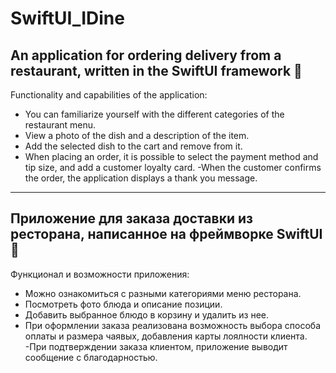 # SwiftUI_IDine

## An application for ordering delivery from a restaurant, written in the SwiftUI framework :hamburger:

Functionality and capabilities of the application:

- You can familiarize yourself with the different categories of the restaurant menu.
- View a photo of the dish and a description of the item.
- Add the selected dish to the cart and remove from it.
- When placing an order, it is possible to select the payment method and tip size, and add a customer loyalty card.
-When the customer confirms the order, the application displays a thank you message.

***

## Приложение для заказа доставки из ресторана, написанное на фреймворке SwiftUI :cake:

Функционал и возможности приложения:

- Можно ознакомиться с разными категориями меню ресторана.
- Посмотреть фото блюда и описание позиции. 
- Добавить выбранное блюдо в корзину и удалить из нее.
- При оформлении заказа реализована возможность выбора способа оплаты и размера чаявых, добавления карты лоялности клиента.
-При подтверждении заказа клиентом, приложение выводит сообщение с благодарностью.
